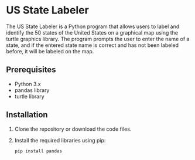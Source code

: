 # US State Labeler

The US State Labeler is a Python program that allows users to label and identify the 50 states of the United States on a graphical map using the turtle graphics library. The program prompts the user to enter the name of a state, and if the entered state name is correct and has not been labeled before, it will be labeled on the map.

## Prerequisites

- Python 3.x
- pandas library
- turtle library

## Installation

1. Clone the repository or download the code files.
2. Install the required libraries using pip:

   ```bash
   pip install pandas
